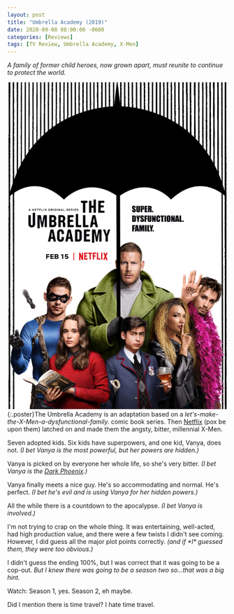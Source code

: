 ```yaml
---
layout: post
title: "Umbrella Academy (2019)"
date: 2020-09-08 08:00:00 -0600
categories: [Reviews]
tags: [TV Review, Umbrella Academy, X-Men]
---
```


*A family of former child heroes, now grown apart, must reunite to continue to protect the world.*

![Umbrella Academy Poster](/assets/2020/09/umbrella-academy-2019.jpg){:.poster}The Umbrella Academy is an adaptation based on a *let's-make-the-X-Men-a-dysfunctional-family.* comic book series. Then [Netflix](https://www.imdb.com/title/tt9196192/) (pox be upon them) latched on and made them the angsty, bitter, millennial X-Men.

Seven adopted kids. Six kids have superpowers, and one kid, Vanya, does not. *(I bet Vanya is the most powerful, but her powers are hidden.)*

Vanya is picked on by everyone her whole life, so she's very bitter. *(I bet Vanya is the [Dark Phoenix](https://infogalactic.com/info/The_Dark_Phoenix_Saga).)*

Vanya finally meets a nice guy. He's so accommodating and normal. He's perfect. *(I bet he's evil and is using Vanya for her hidden powers.)*

All the while there is a countdown to the apocalypse. *(I bet Vanya is involved.)*

I'm not trying to crap on the whole thing. It was entertaining, well-acted, had high production value, and there were a few twists I didn't see coming. However, I did guess all the major plot points correctly. *(and if \*I\* guessed them, they were too obvious.)*

I didn't guess the ending 100%, but I was correct that it was going to be a cop-out. *But I knew there was going to be a season two so...that was a big hint.*

Watch: Season 1, yes. Season 2, eh maybe.

Did I mention there is time travel? I hate time travel.
